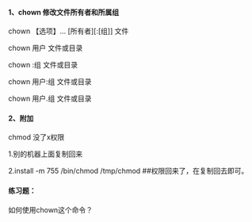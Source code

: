 #### 1、chown 修改文件所有者和所属组

chown 【选项】...  \[所有者\]\[:\[组\]\] 文件

chown   用户   文件或目录

chown  :组    文件或目录

chown  用户:组  文件或目录

chown  用户.组  文件或目录

#### 2、附加

chmod 没了x权限

1.别的机器上面复制回来

2.install -m 755 /bin/chmod /tmp/chmod   \#\#权限回来了，在复制回去即可。

#### 练习题：

如何使用chown这个命令？

